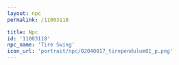 ```yaml
---
layout: npc
permalink: /11003118

title: Npc
id: '11003118'
npc_name: 'Tire Swing'
icon_url: 'portrait/npc/02040017_tirependulum01_p.png'
---
```

